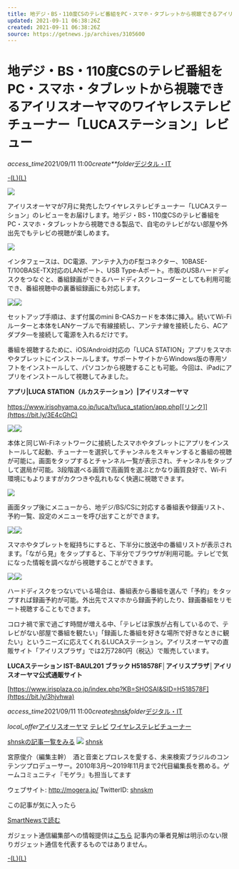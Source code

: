 ```yaml
---
title: 地デジ・BS・110度CSのテレビ番組をPC・スマホ・タブレットから視聴できるアイリスオーヤマのワイヤレステレビチューナー「LUCAステーション」レビュー
updated: 2021-09-11 06:38:26Z
created: 2021-09-11 06:38:26Z
source: https://getnews.jp/archives/3105600
---
```


# 地デジ・BS・110度CSのテレビ番組をPC・スマホ・タブレットから視聴できるアイリスオーヤマのワイヤレステレビチューナー「LUCAステーション」レビュー

*access_time*2021/09/11 11:00*create**folder*[デジタル・IT](https://getnews.jp/cat/digital)

[-](https://twitter.com/search?q=https://getnews.jp/archives/3105600)[(L)](https://line.me/R/msg/text/?%E5%9C%B0%E3%83%87%E3%82%B8%E3%83%BBBS%E3%83%BB110%E5%BA%A6CS%E3%81%AE%E3%83%86%E3%83%AC%E3%83%93%E7%95%AA%E7%B5%84%E3%82%92PC%E3%83%BB%E3%82%B9%E3%83%9E%E3%83%9B%E3%83%BB%E3%82%BF%E3%83%96%E3%83%AC%E3%83%83%E3%83%88%E3%81%8B%E3%82%89%E8%A6%96%E8%81%B4%E3%81%A7%E3%81%8D%E3%82%8B%E3%82%A2%E3%82%A4%E3%83%AA%E3%82%B9%E3%82%AA%E3%83%BC%E3%83%A4%E3%83%9E%E3%81%AE%E3%83%AF%E3%82%A4%E3%83%A4%E3%83%AC%E3%82%B9%E3%83%86%E3%83%AC%E3%83%93%E3%83%81%E3%83%A5%E3%83%BC%E3%83%8A%E3%83%BC%E3%80%8CLUCA%E3%82%B9%E3%83%86%E3%83%BC%E3%82%B7%E3%83%A7%E3%83%B3%E3%80%8D%E3%83%AC%E3%83%93%E3%83%A5%E3%83%BC%20%EF%BD%9C%20+https://getnews.jp/archives/3105600)[(L)](https://b.hatena.ne.jp/add?mode=confirm&url=https://getnews.jp/archives/3105600&title=%E5%9C%B0%E3%83%87%E3%82%B8%E3%83%BBBS%E3%83%BB110%E5%BA%A6CS%E3%81%AE%E3%83%86%E3%83%AC%E3%83%93%E7%95%AA%E7%B5%84%E3%82%92PC%E3%83%BB%E3%82%B9%E3%83%9E%E3%83%9B%E3%83%BB%E3%82%BF%E3%83%96%E3%83%AC%E3%83%83%E3%83%88%E3%81%8B%E3%82%89%E8%A6%96%E8%81%B4%E3%81%A7%E3%81%8D%E3%82%8B%E3%82%A2%E3%82%A4%E3%83%AA%E3%82%B9%E3%82%AA%E3%83%BC%E3%83%A4%E3%83%9E%E3%81%AE%E3%83%AF%E3%82%A4%E3%83%A4%E3%83%AC%E3%82%B9%E3%83%86%E3%83%AC%E3%83%93%E3%83%81%E3%83%A5%E3%83%BC%E3%83%8A%E3%83%BC%E3%80%8CLUCA%E3%82%B9%E3%83%86%E3%83%BC%E3%82%B7%E3%83%A7%E3%83%B3%E3%80%8D%E3%83%AC%E3%83%93%E3%83%A5%E3%83%BC%20%EF%BD%9C%20)

[![](https://getnews.jp/img/archives/2021/09/lucastation_rev1.jpg)](https://getnews.jp/archives/3105600/lucastation_rev1)

アイリスオーヤマが7月に発売したワイヤレステレビチューナー「LUCAステーション」のレビューをお届けします。地デジ・BS・110度CSのテレビ番組をPC・スマホ・タブレットから視聴できる製品で、自宅のテレビがない部屋や外出先でもテレビの視聴が楽しめます。

[![](https://getnews.jp/img/archives/2021/09/lucastation_rev2.jpg)](https://getnews.jp/archives/3105600/lucastation_rev2)

インタフェースは、DC電源、アンテナ入力のF型コネクター、10BASE-T/100BASE-TX対応のLANポート、USB Type-Aポート。市販のUSBハードディスクをつなぐと、番組録画ができるハードディスクレコーダーとしても利用可能でき、番組視聴中の裏番組録画にも対応します。

[![](https://getnews.jp/img/archives/2021/09/lucastation_rev3.jpg)](https://getnews.jp/archives/3105600/lucastation_rev3)[![](https://getnews.jp/img/archives/2021/09/lucastation_rev4.jpg)](https://getnews.jp/archives/3105600/lucastation_rev4)

セットアップ手順は、まず付属のmini B-CASカードを本体に挿入。続いてWi-Fiルーターと本体をLANケーブルで有線接続し、アンテナ線を接続したら、ACアダプタ―を接続して電源を入れるだけです。

番組を視聴するために、iOS/Android対応の「LUCA STATION」アプリをスマホやタブレットにインストールします。サポートサイトからWindows版の専用ソフトをインストールして、パソコンから視聴することも可能。今回は、iPadにアプリをインストールして視聴してみました。

**アプリ|LUCA STATION（ルカステーション）|アイリスオーヤマ**

https://www.irisohyama.co.jp/luca/tv/luca_station/app.php[[リンク]](https://bit.ly/3E4cGhC)

[![](https://getnews.jp/img/archives/2021/09/lucastation_rev5.jpg)](https://getnews.jp/archives/3105600/lucastation_rev5)[![](https://getnews.jp/img/archives/2021/09/lucastation_rev6.jpg)](https://getnews.jp/archives/3105600/lucastation_rev6)

本体と同じWi-Fiネットワークに接続したスマホやタブレットにアプリをインストールして起動、チューナーを選択してチャンネルをスキャンすると番組の視聴が可能に。画面をタップするとチャンネル一覧が表示され、チャンネルをタップして選局が可能。3段階選べる画質で高画質を選ぶとかなり画質良好で、Wi-Fi環境にもよりますがカクつきや乱れもなく快適に視聴できます。

[![](https://getnews.jp/img/archives/2021/09/lucastation_rev7.jpg)](https://getnews.jp/archives/3105600/lucastation_rev7)

画面タップ後にメニューから、地デジ/BS/CSに対応する番組表や録画リスト、予約一覧、設定のメニューを呼び出すことができます。

[![](https://getnews.jp/img/archives/2021/09/lucastation_rev8.jpg)](https://getnews.jp/archives/3105600/lucastation_rev8)[![](https://getnews.jp/img/archives/2021/09/lucastation_rev9.jpg)](https://getnews.jp/archives/3105600/lucastation_rev9)

スマホやタブレットを縦持ちにすると、下半分に放送中の番組リストが表示されます。「ながら見」をタップすると、下半分でブラウザが利用可能。テレビで気になった情報を調べながら視聴することができます。

[![](https://getnews.jp/img/archives/2021/09/lucastation_rev10.jpg)](https://getnews.jp/archives/3105600/lucastation_rev10)[![](https://getnews.jp/img/archives/2021/09/lucastation_rev11.jpg)](https://getnews.jp/archives/3105600/lucastation_rev11)

ハードディスクをつないでいる場合は、番組表から番組を選んで「予約」をタップすれば録画予約が可能。外出先でスマホから録画予約したり、録画番組をリモート視聴することもできます。

コロナ禍で家で過ごす時間が増える中、「テレビは家族が占有しているので、テレビがない部屋で番組を観たい」「録画した番組を好きな場所で好きなときに観たい」というニーズに応えてくれるLUCAステーション。アイリスオーヤマの直販サイト「アイリスプラザ」では2万7280円（税込）で販売しています。

**LUCAステーション IST-BAUL201 ブラック H518578F│アイリスプラザ│アイリスオーヤマ公式通販サイト**

[https://www.irisplaza.co.jp/index.php?KB=SHOSAI&SID=H518578F](https://bit.ly/3hjvhwa)

*access_time*2021/09/11 11:00*create*[shnsk](https://getnews.jp/author/shnsk)*folder*[デジタル・IT](https://getnews.jp/cat/digital)

*local_offer*[アイリスオーヤマ](https://getnews.jp/tag/%e3%82%a2%e3%82%a4%e3%83%aa%e3%82%b9%e3%82%aa%e3%83%bc%e3%83%a4%e3%83%9e)  [テレビ](https://getnews.jp/tag/television)  [ワイヤレステレビチューナー](https://getnews.jp/tag/%e3%83%af%e3%82%a4%e3%83%a4%e3%83%ac%e3%82%b9%e3%83%86%e3%83%ac%e3%83%93%e3%83%81%e3%83%a5%e3%83%bc%e3%83%8a%e3%83%bc)

[shnskの記事一覧をみる](https://getnews.jp/author/shnsk)
![](https://px1img.getnews.jp/img/avatars/shnsk_profile-avatar.jpg)
[shnsk](https://getnews.jp/author/shnsk)

宮原俊介（編集主幹）　酒と音楽とプロレスを愛する、未来検索ブラジルのコンテンツプロデューサー。2010年3月～2019年11月まで2代目編集長を務める。ゲームコミュニティ『モゲラ』も担当してます

ウェブサイト: http://mogera.jp/
TwitterID: [shnskm](https://twitter.com/shnskm)

この記事が気に入ったら

[SmartNewsで読む](https://b.smartnews.be/r/RJIiJxTxr1wjVS31)

ガジェット通信編集部への情報提供は[こちら](https://getnews.jp/mail)
記事内の筆者見解は明示のない限りガジェット通信を代表するものではありません。

[-](https://twitter.com/search?q=https://getnews.jp/archives/3105600)[(L)](https://line.me/R/msg/text/?%E5%9C%B0%E3%83%87%E3%82%B8%E3%83%BBBS%E3%83%BB110%E5%BA%A6CS%E3%81%AE%E3%83%86%E3%83%AC%E3%83%93%E7%95%AA%E7%B5%84%E3%82%92PC%E3%83%BB%E3%82%B9%E3%83%9E%E3%83%9B%E3%83%BB%E3%82%BF%E3%83%96%E3%83%AC%E3%83%83%E3%83%88%E3%81%8B%E3%82%89%E8%A6%96%E8%81%B4%E3%81%A7%E3%81%8D%E3%82%8B%E3%82%A2%E3%82%A4%E3%83%AA%E3%82%B9%E3%82%AA%E3%83%BC%E3%83%A4%E3%83%9E%E3%81%AE%E3%83%AF%E3%82%A4%E3%83%A4%E3%83%AC%E3%82%B9%E3%83%86%E3%83%AC%E3%83%93%E3%83%81%E3%83%A5%E3%83%BC%E3%83%8A%E3%83%BC%E3%80%8CLUCA%E3%82%B9%E3%83%86%E3%83%BC%E3%82%B7%E3%83%A7%E3%83%B3%E3%80%8D%E3%83%AC%E3%83%93%E3%83%A5%E3%83%BC%20%EF%BD%9C%20+https://getnews.jp/archives/3105600)[(L)](https://b.hatena.ne.jp/add?mode=confirm&url=https://getnews.jp/archives/3105600&title=%E5%9C%B0%E3%83%87%E3%82%B8%E3%83%BBBS%E3%83%BB110%E5%BA%A6CS%E3%81%AE%E3%83%86%E3%83%AC%E3%83%93%E7%95%AA%E7%B5%84%E3%82%92PC%E3%83%BB%E3%82%B9%E3%83%9E%E3%83%9B%E3%83%BB%E3%82%BF%E3%83%96%E3%83%AC%E3%83%83%E3%83%88%E3%81%8B%E3%82%89%E8%A6%96%E8%81%B4%E3%81%A7%E3%81%8D%E3%82%8B%E3%82%A2%E3%82%A4%E3%83%AA%E3%82%B9%E3%82%AA%E3%83%BC%E3%83%A4%E3%83%9E%E3%81%AE%E3%83%AF%E3%82%A4%E3%83%A4%E3%83%AC%E3%82%B9%E3%83%86%E3%83%AC%E3%83%93%E3%83%81%E3%83%A5%E3%83%BC%E3%83%8A%E3%83%BC%E3%80%8CLUCA%E3%82%B9%E3%83%86%E3%83%BC%E3%82%B7%E3%83%A7%E3%83%B3%E3%80%8D%E3%83%AC%E3%83%93%E3%83%A5%E3%83%BC%20%EF%BD%9C%20)